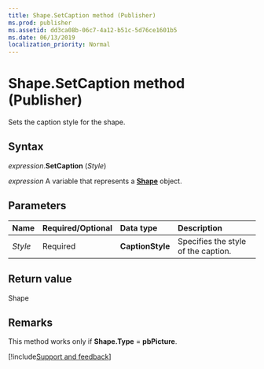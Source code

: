 ```yaml
---
title: Shape.SetCaption method (Publisher)
ms.prod: publisher
ms.assetid: dd3ca08b-06c7-4a12-b51c-5d76ce1601b5
ms.date: 06/13/2019
localization_priority: Normal
---
```



# Shape.SetCaption method (Publisher)

Sets the caption style for the shape.


## Syntax

_expression_.**SetCaption** (_Style_)

_expression_ A variable that represents a **[Shape](Publisher.Shape.md)** object.


## Parameters

|Name|Required/Optional|Data type|Description|
|:-----|:-----|:-----|:-----|
|_Style_|Required| **CaptionStyle**|Specifies the style of the caption.|

## Return value

Shape


## Remarks

This method works only if **Shape.Type** = **pbPicture**.



[!include[Support and feedback](~/includes/feedback-boilerplate.md)]